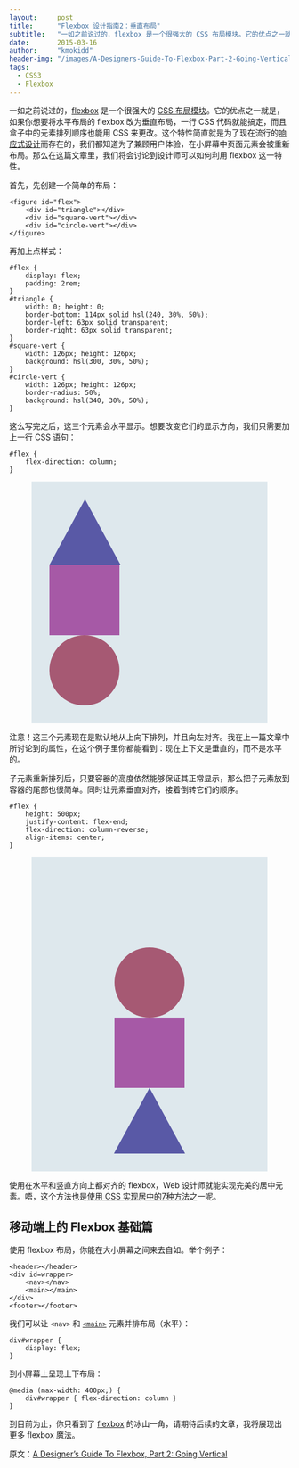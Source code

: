 ```yaml
---
layout:     post
title:      "Flexbox 设计指南2：垂直布局"
subtitle:   "一如之前说过的，flexbox 是一个很强大的 CSS 布局模块。它的优点之一就是，如果你想要将水平布局的 flexbox 改为垂直布局，一行 CSS 代码就能搞定，而且盒子中的元素排列顺序也能用 CSS 来更改。"
date:       2015-03-16
author:     "kmokidd"
header-img: "/images/A-Designers-Guide-To-Flexbox-Part-2-Going-Vertical.jpg"
tags:
  - CSS3
  - Flexbox
---
```


<style>
.flex-container { display: flex; padding: 2rem; background: hsl(200, 30%, 90%); flex-direction: column; }
.flex-triangle { width: 0; height: 0;
border-bottom: 118px solid hsl(240, 30%, 50%);
border-left: 64px solid transparent;
border-right: 64px solid transparent;
}
.flex-square {
width: 126px;
height: 126px;
background: hsl(300, 30%, 50%);}
.flex-circle {
width: 126px;height: 126px;
border-radius: 50%;
background: hsl(340, 30%, 50%);}
.center { align-items: center; }
.vertical-reverse { flex-direction: column-reverse; align-items: center; }
.high500 { height: 500px; }
.end { justify-content: flex-end; }
.between { justify-content: space-between; }
</style>

一如之前说过的，[flexbox](http://demosthenes.info/blog/css/flexbox) 是一个很强大的 [CSS 布局模块](http://demosthenes.info/blog/css/layouts)。它的优点之一就是，如果你想要将水平布局的 flexbox 改为垂直布局，一行 CSS 代码就能搞定，而且盒子中的元素排列顺序也能用 CSS 来更改。这个特性简直就是为了现在流行的[响应式设计](http://demosthenes.info/blog/mobile/responsive-design)而存在的，我们都知道为了兼顾用户体验，在小屏幕中页面元素会被重新布局。那么在这篇文章里，我们将会讨论到设计师可以如何利用 flexbox 这一特性。

首先，先创建一个简单的布局：

````
<figure id="flex">
	<div id="triangle"></div>
	<div id="square-vert"></div>
	<div id="circle-vert"></div>
</figure>
````

再加上点样式：

````
#flex {
	display: flex;
	padding: 2rem;
}
#triangle {
	width: 0; height: 0;
	border-bottom: 114px solid hsl(240, 30%, 50%);
	border-left: 63px solid transparent;
	border-right: 63px solid transparent;
}
#square-vert {
	width: 126px; height: 126px;
	background: hsl(300, 30%, 50%);
}
#circle-vert {
	width: 126px; height: 126px;
	border-radius: 50%;
	background: hsl(340, 30%, 50%);
}
````

这么写完之后，这三个元素会水平显示。想要改变它们的显示方向，我们只需要加上一行 CSS 语句：  
````
#flex {
	flex-direction: column;
}
````  

<figure class="flex-container vertical right">
<div class="flex-triangle"></div>
<div class="flex-square"></div>
<div class="flex-circle"></div>
</figure>

注意！这三个元素现在是默认地从上向下排列，并且向左对齐。我在上一篇文章中所讨论到的属性，在这个例子里你都能看到：现在上下文是垂直的，而不是水平的。

子元素重新排列后，只要容器的高度依然能够保证其正常显示，那么把子元素放到容器的尾部也很简单。同时让元素垂直对齐，接着倒转它们的顺序。

````
#flex {
	height: 500px;
	justify-content: flex-end;
	flex-direction: column-reverse;
	align-items: center;
}
````

<figure class="flex-container vertical-reverse left high500 center">
<div class="flex-triangle"></div>
<div class="flex-square"></div>
<div class="flex-circle"></div>
</figure>

使用在水平和竖直方向上都对齐的 flexbox，Web 设计师就能实现完美的居中元素。唔，这个方法也是[使用 CSS 实现居中的7种方法](http://demosthenes.info/blog/723/Seven-Ways-of-Centering-With-CSS)之一呢。

## 移动端上的 Flexbox 基础篇 ##

使用 flexbox 布局，你能在大小屏幕之间来去自如。举个例子：

````
<header></header>
<div id=wrapper>
	<nav></nav>
	<main></main>
</div>
<footer></footer>
````

我们可以让 `<nav>` 和 [`<main>`](http://demosthenes.info/blog/648/HTML-51-and-the-main-element) 元素并排布局（水平）：

````
div#wrapper {
	display: flex;
}
````

到小屏幕上呈现上下布局：

````
@media (max-width: 400px;) {
	div#wrapper { flex-direction: column }
}
````

到目前为止，你只看到了 [flexbox](http://demosthenes.info/blog/css/flexbox) 的冰山一角，请期待后续的文章，我将展现出更多 flexbox 魔法。

原文：[A Designer’s Guide To Flexbox, Part 2: Going Vertical](http://demosthenes.info/blog/787/A-Designers-Guide-To-Flexbox-Part-2-Going-Vertical)
